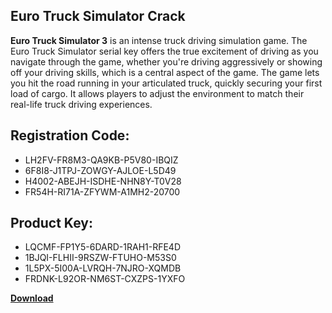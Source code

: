 ## Euro Truck Simulator Crack

<strong>Euro Truck Simulator 3</strong> is an intense truck driving simulation game. The Euro Truck Simulator serial key offers the true excitement of driving as you navigate through the game, whether you're driving aggressively or showing off your driving skills, which is a central aspect of the game. The game lets you hit the road running in your articulated truck, quickly securing your first load of cargo. It allows players to adjust the environment to match their real-life truck driving experiences.

## Registration Code:

- LH2FV-FR8M3-QA9KB-P5V80-IBQIZ
- 6F8I8-J1TPJ-ZOWGY-AJLOE-L5D49
- H4002-ABEJH-ISDHE-NHN8Y-T0V28
- FR54H-RI71A-ZFYWM-A1MH2-20700

##  Product Key:

- LQCMF-FP1Y5-6DARD-1RAH1-RFE4D
- 1BJQI-FLHII-9RSZW-FTUHO-M53S0
- 1L5PX-5I00A-LVRQH-7NJRO-XQMDB
- FRDNK-L92OR-NM6ST-CXZPS-1YXFO

[**Download**](https://drive.usercontent.google.com/u/0/uc?id=)
